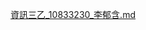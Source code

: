 [資訊三乙_10833230_李郁含.md](https://drive.google.com/file/d/1YJqWAtpcMfTOhEdgjZBYWxSCjhDzQ0bx/view?usp=sharing)
